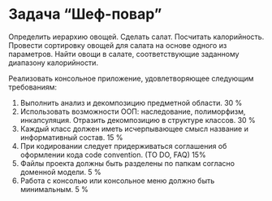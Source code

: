 # Задача “Шеф-повар”    

Определить иерархию овощей. Сделать салат. Посчитать калорийность. Провести сортировку овощей для салата на основе одного из параметров. Найти овощи в салате, соответствующие заданному диапазону калорийности.    

Реализовать консольное приложение, удовлетворяющее следующим требованиям:    

1.	Выполнить анализ и декомпозицию предметной области.  30 %    
2.	Использовать возможности ООП: наследование, полиморфизм, инкапсуляция. Отразить декомпозицию в структуре классов.  30 %    
3.	Каждый класс должен иметь исчерпывающее смысл название и информативный состав.  15 %    
4.	При кодировании следует придерживаться соглашения об оформлении кода code convention. (TO DO, FAQ) 15%    
5.	Файлы проекта должны быть разделены по папкам согласно доменной модели. 5 %    
6.	Работа с консолью или консольное меню должно быть минимальным. 5 %    
